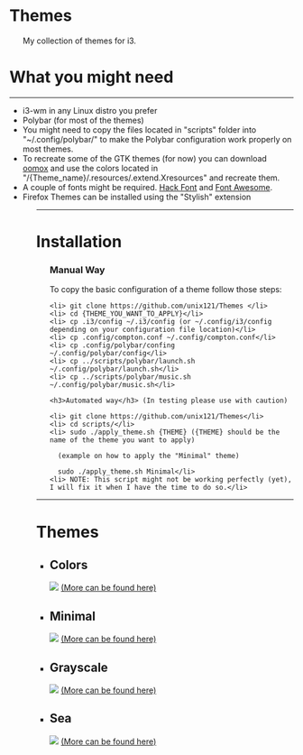 <link rel="stylesheet" href="https://github.com/unix121/Themes/blob/master/style.css">
  <h1>Themes</h1>
  <ul>
   My collection of themes for i3. 
  </ul>
  
  <h1>What you might need</h1>
  <hr>
  <ul>
    <li> i3-wm in any Linux distro you prefer</li>
    <li> Polybar (for most of the themes)</li>
    <li> You might need to copy the files located in "scripts" folder into "~/.config/polybar/"
      to make the Polybar configuration work properly on most themes.</li>
    <li> To recreate some of the GTK themes (for now) you can download <a href="https://github.com/actionless/oomox">oomox</a> and use the 
      colors located in "/{Theme_name}/.resources/.extend.Xresources" and recreate them.</li>
    <li> A couple of fonts might be required. <a href="https://github.com/chrissimpkins/Hack">Hack Font</a> and <a href="http://fontawesome.io/">Font Awesome</a>.</li>
    <li> Firefox Themes can be installed using the "Stylish" extension</li>
  <ul>
  <hr>
  
  <h1>Installation</h1> 
  <ul>
   <h3>Manual Way</h3> To copy the basic configuration of a theme follow those steps:

    <li> git clone https://github.com/unix121/Themes </li>
    <li> cd {THEME_YOU_WANT_TO_APPLY}</li>
    <li> cp .i3/config ~/.i3/config (or ~/.config/i3/config depending on your configuration file location)</li>
    <li> cp .config/compton.conf ~/.config/compton.conf</li>
    <li> cp .config/polybar/confing ~/.config/polybar/config</li>
    <li> cp ../scripts/polybar/launch.sh ~/.config/polybar/launch.sh</li>
    <li> cp ../scripts/polybar/music.sh ~/.config/polybar/music.sh</li>

    <h3>Automated way</h3> (In testing please use with caution)

    <li> git clone https://github.com/unix121/Themes</li>
    <li> cd scripts/</li>
    <li> sudo ./apply_theme.sh {THEME} ({THEME} should be the name of the theme you want to apply)

      (example on how to apply the "Minimal" theme)

      sudo ./apply_theme.sh Minimal</li>
    <li> NOTE: This script might not be working perfectly (yet), I will fix it when I have the time to do so.</li>
  </ul>
  
<hr>
  <h1>Themes</h1>

  <ul>
    <li><h2>Colors</h2>
      <img src="http://i.imgur.com/ZUEzkiT.png">
      <a href="http://imgur.com/a/ub0Jl">(More can be found here)</a></li>
    <li><h2>Minimal</h2>
      <img src="http://i.imgur.com/aaosiZ2.png">
      <a href="http://imgur.com/gallery/bZHDF">(More can be found here)</a></li>
    <li><h2>Grayscale</h2>
      <img src="http://i.imgur.com/K0uT5ua.png">
      <a href="http://imgur.com/gallery/1TYFd">(More can be found here)</a></li>
    <li><h2>Sea</h2>
      <img src="http://i.imgur.com/yapFCCe.png">
      <a href="http://imgur.com/a/3BsTW">(More can be found here)</a></li>
  </ul>

